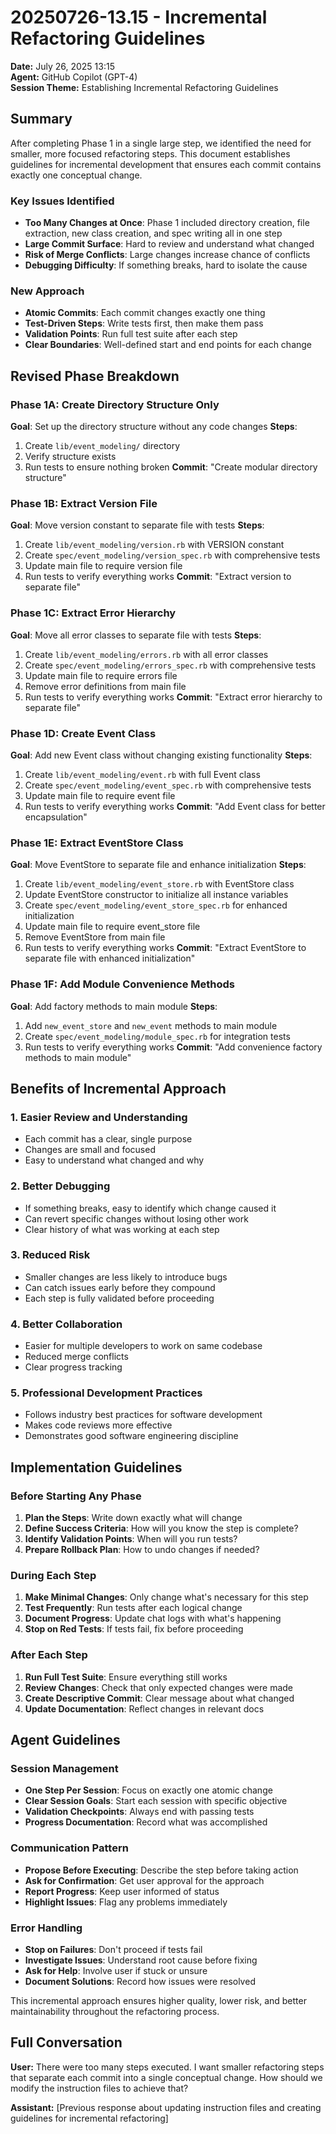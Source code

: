 # 20250726-13.15 - Incremental Refactoring Guidelines
**Date:** July 26, 2025 13:15  
**Agent:** GitHub Copilot (GPT-4)  
**Session Theme:** Establishing Incremental Refactoring Guidelines

## Summary

After completing Phase 1 in a single large step, we identified the need for smaller, more focused refactoring steps. This document establishes guidelines for incremental development that ensures each commit contains exactly one conceptual change.

### Key Issues Identified
- **Too Many Changes at Once**: Phase 1 included directory creation, file extraction, new class creation, and spec writing all in one step
- **Large Commit Surface**: Hard to review and understand what changed
- **Risk of Merge Conflicts**: Large changes increase chance of conflicts
- **Debugging Difficulty**: If something breaks, hard to isolate the cause

### New Approach
- **Atomic Commits**: Each commit changes exactly one thing
- **Test-Driven Steps**: Write tests first, then make them pass
- **Validation Points**: Run full test suite after each step
- **Clear Boundaries**: Well-defined start and end points for each change

## Revised Phase Breakdown

### Phase 1A: Create Directory Structure Only
**Goal**: Set up the directory structure without any code changes
**Steps**:
1. Create `lib/event_modeling/` directory
2. Verify structure exists
3. Run tests to ensure nothing broken
**Commit**: "Create modular directory structure"

### Phase 1B: Extract Version File
**Goal**: Move version constant to separate file with tests
**Steps**:
1. Create `lib/event_modeling/version.rb` with VERSION constant
2. Create `spec/event_modeling/version_spec.rb` with comprehensive tests
3. Update main file to require version file
4. Run tests to verify everything works
**Commit**: "Extract version to separate file"

### Phase 1C: Extract Error Hierarchy
**Goal**: Move all error classes to separate file with tests
**Steps**:
1. Create `lib/event_modeling/errors.rb` with all error classes
2. Create `spec/event_modeling/errors_spec.rb` with comprehensive tests
3. Update main file to require errors file
4. Remove error definitions from main file
5. Run tests to verify everything works
**Commit**: "Extract error hierarchy to separate file"

### Phase 1D: Create Event Class
**Goal**: Add new Event class without changing existing functionality
**Steps**:
1. Create `lib/event_modeling/event.rb` with full Event class
2. Create `spec/event_modeling/event_spec.rb` with comprehensive tests
3. Update main file to require event file
4. Run tests to verify everything works
**Commit**: "Add Event class for better encapsulation"

### Phase 1E: Extract EventStore Class
**Goal**: Move EventStore to separate file and enhance initialization
**Steps**:
1. Create `lib/event_modeling/event_store.rb` with EventStore class
2. Update EventStore constructor to initialize all instance variables
3. Create `spec/event_modeling/event_store_spec.rb` for enhanced initialization
4. Update main file to require event_store file
5. Remove EventStore from main file
6. Run tests to verify everything works
**Commit**: "Extract EventStore to separate file with enhanced initialization"

### Phase 1F: Add Module Convenience Methods
**Goal**: Add factory methods to main module
**Steps**:
1. Add `new_event_store` and `new_event` methods to main module
2. Create `spec/event_modeling/module_spec.rb` for integration tests
3. Run tests to verify everything works
**Commit**: "Add convenience factory methods to main module"

## Benefits of Incremental Approach

### 1. **Easier Review and Understanding**
- Each commit has a clear, single purpose
- Changes are small and focused
- Easy to understand what changed and why

### 2. **Better Debugging**
- If something breaks, easy to identify which change caused it
- Can revert specific changes without losing other work
- Clear history of what was working at each step

### 3. **Reduced Risk**
- Smaller changes are less likely to introduce bugs
- Can catch issues early before they compound
- Each step is fully validated before proceeding

### 4. **Better Collaboration**
- Easier for multiple developers to work on same codebase
- Reduced merge conflicts
- Clear progress tracking

### 5. **Professional Development Practices**
- Follows industry best practices for software development
- Makes code reviews more effective
- Demonstrates good software engineering discipline

## Implementation Guidelines

### Before Starting Any Phase
1. **Plan the Steps**: Write down exactly what will change
2. **Define Success Criteria**: How will you know the step is complete?
3. **Identify Validation Points**: When will you run tests?
4. **Prepare Rollback Plan**: How to undo changes if needed?

### During Each Step
1. **Make Minimal Changes**: Only change what's necessary for this step
2. **Test Frequently**: Run tests after each logical change
3. **Document Progress**: Update chat logs with what's happening
4. **Stop on Red Tests**: If tests fail, fix before proceeding

### After Each Step
1. **Run Full Test Suite**: Ensure everything still works
2. **Review Changes**: Check that only expected changes were made
3. **Create Descriptive Commit**: Clear message about what changed
4. **Update Documentation**: Reflect changes in relevant docs

## Agent Guidelines

### Session Management
- **One Step Per Session**: Focus on exactly one atomic change
- **Clear Session Goals**: Start each session with specific objective
- **Validation Checkpoints**: Always end with passing tests
- **Progress Documentation**: Record what was accomplished

### Communication Pattern
- **Propose Before Executing**: Describe the step before taking action
- **Ask for Confirmation**: Get user approval for the approach
- **Report Progress**: Keep user informed of status
- **Highlight Issues**: Flag any problems immediately

### Error Handling
- **Stop on Failures**: Don't proceed if tests fail
- **Investigate Issues**: Understand root cause before fixing
- **Ask for Help**: Involve user if stuck or unsure
- **Document Solutions**: Record how issues were resolved

This incremental approach ensures higher quality, lower risk, and better maintainability throughout the refactoring process.

## Full Conversation

**User:** There were too many steps executed. I want smaller refactoring steps that separate each commit into a single conceptual change. How should we modify the instruction files to achieve that?

**Assistant:** [Previous response about updating instruction files and creating guidelines for incremental refactoring]
